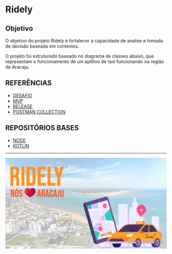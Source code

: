 # Ridely

## Objetivo

O objetivo do projeto Ridely é fortalecer a capacidade de analise e tomada de decisão baseada em contextos. 

O projeto foi estruturado baseado no diagrama de classes abaixo, que representam o funcionamento de um aplitivo de taxi funcionando na região de Aracaju.

## REFERÊNCIAS

- [DESAFIO](CHALLENGE.md)
- [MVP](MVP.md)
- [RELEASE](RELEASE.md)
- [POSTMAN COLLECTION](https://l3l3co.postman.co/workspace/New-Team-Workspace~d450d5e4-7c3a-4449-9f65-226a04a3389e/collection/414153-735bc628-c41e-478c-a2c4-d90be0758a1a?action=share&creator=414153&active-environment=414153-4adc1ab7-8041-4b2c-8241-002c5e9dcfa7)
  

## REPOSITÓRIOS BASES

- [NODE]()
- [KOTLIN](https://github.com/jaya-academy/ridely-kotlin)

---

![Ridely](./assets/banner-ridely.jpg)
